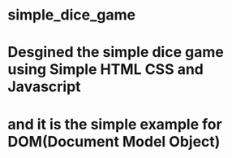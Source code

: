 # simple_dice_game
# Desgined the simple dice game using Simple HTML CSS and Javascript 
# and it is the simple example for DOM(Document Model Object)

